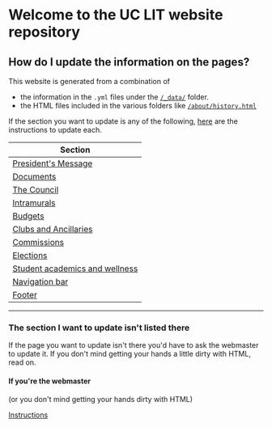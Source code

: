 # Welcome to the UC LIT website repository

## How do I update the information on the pages?
This website is generated from a combination of 
- the information in the `.yml` files under the [`/_data/`](_data/) folder.
- the HTML files included in the various folders like [`/about/history.html`](about/history.html)

If the section you want to update is any of the following, [here](Docs/not-webmaster.md) are the instructions to update each.

|Section|
| -- |
|[President's Message](_data/presidents-message.yml)|
|[Documents](_data/documents.yml)|
|[The Council](_data/council.yml)|
|[Intramurals](_data/intramurals.yml)|
|[Budgets](_data/budgets.yml)|
|[Clubs and Ancillaries](_data/clubs-and-ancillaries.yml)|
|[Commissions](_data/commissions.yml)|
|[Elections](_data/elections.yml)|
|[Student academics and wellness](_data/student-academics-wellness.yml)|
|[Navigation bar](_data/navbar.yml)|
|[Footer](_data/footer.yml)|

----

### The section I want to update isn't listed there

If the page you want to update isn't there you'd have to ask the webmaster to update it. If you don't mind getting your hands a little dirty with HTML, read on.

#### If you're the webmaster
(or you don't mind getting your hands dirty with HTML)

[Instructions](Docs/webmaster.md)